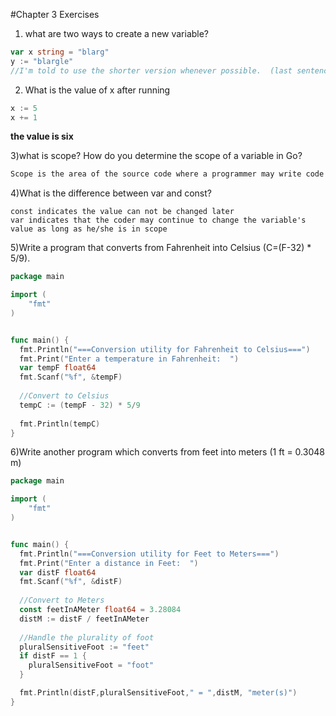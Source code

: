 #Chapter 3 Exercises

1) what are two ways to create a new variable?
```go
var x string = "blarg"
y := "blargle"
//I'm told to use the shorter version whenever possible.  (last sentence of page 40 of PDF page 19 in the corner)
```
2) What is the value of x after running
```go
x := 5
x += 1
```
**the value is six**

3)what is scope?  How do you determine the scope of a variable in Go?
```go
Scope is the area of the source code where a programmer may write code to access or modify a variable.
```

4)What is the difference between var and const?
```
const indicates the value can not be changed later
var indicates that the coder may continue to change the variable's value as long as he/she is in scope
```

5)Write a program that converts from Fahrenheit into Celsius (C=(F-32) * 5/9).

```go
package main

import (
	"fmt"
)


func main() {
  fmt.Println("===Conversion utility for Fahrenheit to Celsius===")
  fmt.Print("Enter a temperature in Fahrenheit:  ")
  var tempF float64
  fmt.Scanf("%f", &tempF)
  
  //Convert to Celsius 
  tempC := (tempF - 32) * 5/9
  
  fmt.Println(tempC)
}
```

6)Write another program which converts from feet into meters (1 ft = 0.3048 m)

```go
package main

import (
	"fmt"
)


func main() {
  fmt.Println("===Conversion utility for Feet to Meters===")
  fmt.Print("Enter a distance in Feet:  ")
  var distF float64
  fmt.Scanf("%f", &distF)
  
  //Convert to Meters
  const feetInAMeter float64 = 3.28084
  distM := distF / feetInAMeter
  
  //Handle the plurality of foot
  pluralSensitiveFoot := "feet"
  if distF == 1 {
    pluralSensitiveFoot = "foot"
  }

  fmt.Println(distF,pluralSensitiveFoot," = ",distM, "meter(s)")
}
